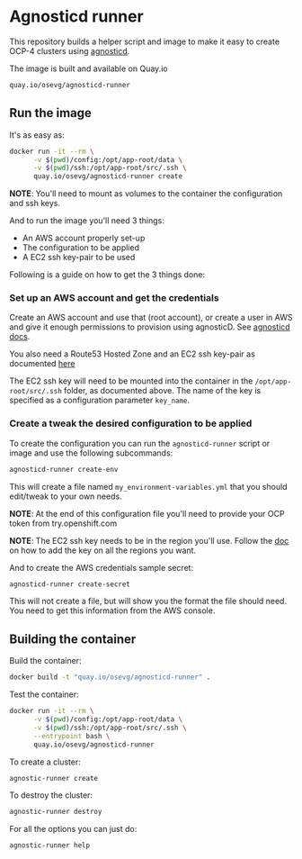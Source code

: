 # Agnosticd runner

This repository builds a helper script and image to make it easy to create OCP-4 clusters using [agnosticd](https://github.com/redhat-cop/agnosticd).

The image is built and available on Quay.io

```bash
quay.io/osevg/agnosticd-runner
```

## Run the image

It's as easy as:

```bash
docker run -it --rm \
      -v $(pwd)/config:/opt/app-root/data \
      -v $(pwd)/ssh:/opt/app-root/src/.ssh \
      quay.io/osevg/agnosticd-runner create
```

__NOTE__: You'll need to mount as volumes to the container the configuration and ssh keys.

And to run the image you'll need 3 things:

- An AWS account properly set-up
- The configuration to be applied
- A EC2 ssh key-pair to be used

Following is a guide on how to get the 3 things done:

### Set up an AWS account and get the credentials

Create an AWS account and use that (root account), or create a user in AWS and give it enough
permissions to provision using agnosticD. See [agnosticd docs](https://github.com/redhat-cop/agnosticd/blob/development/docs/Preparing_your_workstation.adoc#aws-permissions-and-policies).

You also need a Route53 Hosted Zone and an EC2 ssh key-pair as documented [here](https://github.com/redhat-cop/agnosticd/blob/development/docs/Preparing_your_workstation.adoc#aws-existing-resources)

The EC2 ssh key will need to be mounted into the container in the `/opt/app-root/src/.ssh` folder, as documented above. The name of the key is specified as a configuration parameter `key_name`.

### Create a tweak the desired configuration to be applied

To create the configuration you can run the `agnosticd-runner` script or image and use the following subcommands:

```bash
agnosticd-runner create-env
```

This will create a file named `my_environment-variables.yml` that you should edit/tweak to your own needs.

__NOTE__: At the end of this configuration file you'll need to provide your OCP token from try.openshift.com

__NOTE__: The EC2 ssh key needs to be in the region you'll use. Follow the [doc](https://github.com/redhat-cop/agnosticd/blob/development/docs/Preparing_your_workstation.adoc#aws-existing-resources) on how to add the key on all the regions you want.

And to create the AWS credentials sample secret:

```bash
agnosticd-runner create-secret
```

This will not create a file, but will show you the format the file should need. You need to get this information from the AWS console.


## Building the container

Build the container:

```bash
docker build -t "quay.io/osevg/agnosticd-runner" .
```

Test the container:

```bash
docker run -it --rm \
      -v $(pwd)/config:/opt/app-root/data \
      -v $(pwd)/ssh:/opt/app-root/src/.ssh \
      --entrypoint bash \
      quay.io/osevg/agnosticd-runner
```

To create a cluster:

```bash
agnostic-runner create
```

To destroy the cluster:

```bash
agnostic-runner destroy
```

For all the options you can just do:

```bash
agnostic-runner help
```
